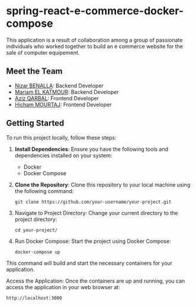 # spring-react-e-commerce-docker-compose

This application is a result of collaboration among a group of passionate individuals who worked together to build an e commerce website for the sale of computer equipement.

## Meet the Team

- [Nizar BENALLA](https://www.linkedin.com/in/nizarbenalla/): Backend Developer
- [Mariam EL KATMOUR](https://www.linkedin.com/in/mariam-elkatmour): Backend Developer
- [Aziz QARBAL](https://www.linkedin.com/in/abdelaziz-qarbal/): Frontend Developer
- [Hicham MOURTAJ](https://www.linkedin.com/in/hicham-mourtaj-215039223/): Frontend Developer

## Getting Started

To run this project locally, follow these steps:

1. **Install Dependencies**: Ensure you have the following tools and dependencies installed on your system:
   - Docker
   - Docker Compose

2. **Clone the Repository**: Clone this repository to your local machine using the following command:

   ```shell
   git clone https://github.com/your-username/your-project.git

3. Navigate to Project Directory: Change your current directory to the project directory:

    ```shell
    cd your-project/
    ```
4. Run Docker Compose: Start the project using Docker Compose:

    ```shell
    docker-compose up
    ```
This command will build and start the necessary containers for your application.

Access the Application: Once the containers are up and running, you can access the application in your web browser at:

```html
http://localhost:3000
```